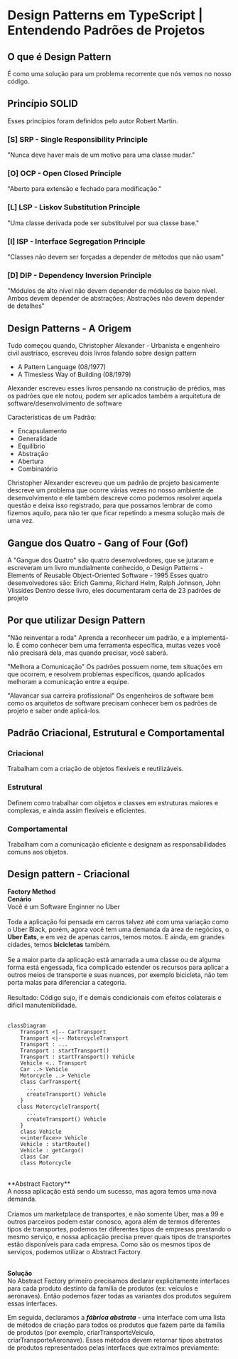 # Design Patterns em TypeScript | Entendendo Padrões de Projetos

## O que é Design Pattern
É como uma solução para um problema recorrente que nós vemos 
no nosso código.

## Princípio SOLID
Esses princípios foram definidos pelo autor Robert Martin.

### [S] SRP - Single Responsibility Principle 
"Nunca deve haver mais de um motivo para uma classe mudar."

### [O] OCP - Open Closed Principle
"Aberto para extensão e fechado para modificação."

### [L] LSP - Liskov Substitution Principle
"Uma classe derivada pode ser substituível por sua classe base."

### [I] ISP - Interface Segregation Principle
"Classes não devem ser forçadas a depender de métodos que não usam"

### [D] DIP - Dependency Inversion Principle
"Módulos de alto nível não devem depender de módulos de baixo nível. Ambos devem depender de abstrações; Abstrações não devem depender de detalhes"

## Design Patterns - A Origem
Tudo começou quando, Christopher Alexander - Urbanista e engenheiro civil austríaco, escreveu dois livros falando sobre design pattern
- A Pattern Language (08/1977)
- A Timesless Way of Building (08/1979)

Alexander escreveu esses livros pensando na construção de prédios, mas os padrões que ele notou, podem ser aplicados também a arquitetura de software/desenvolvimento de software

Características de um Padrão:
- Encapsulamento
- Generalidade
- Equilíbrio
- Abstração
- Abertura
- Combinatório

Christopher Alexander escreveu que um padrão de projeto basicamente descreve um problema que ocorre várias vezes no nosso ambiente de desenvolvimento e ele também descreve como podemos resolver aquela questão e deixa isso registrado, para que possamos lembrar de como fizemos aquilo, para não ter que ficar repetindo a mesma solução mais de uma vez.

## Gangue dos Quatro - Gang of Four (Gof)
A "Gangue dos Quatro" são quatro desenvolvedores, que se jutaram e escreveram um livro mundialmente conhecido, o Design Patterns - Elements of Reusable Object-Oriented Software - 1995
Esses quatro desenvolvedores são: Erich Gamma, Richard Helm, Ralph Johnson, John Vlissides
Dentro desse livro, eles documentaram certa de 23 padrões de projeto

## Por que utilizar Design Pattern
"Não reinventar a roda"
Aprenda a reconhecer um padrão, e a implementá-lo. É como conhecer bem uma ferramenta específica, muitas vezes você não precisará dela, mas quando precisar, você saberá.

"Melhora a Comunicação"
Os padrões possuem nome, tem situações em que ocorrem, e resolvem problemas específicos, quando aplicados melhoram a comunicação entre a equipe.

"Alavancar sua carreira profissional"
Os engenheiros de software bem como os arquitetos de software precisam conhecer bem os padrões de projeto e saber onde aplicá-los.

## Padrão Criacional, Estrutural e Comportamental
### Criacional
Trabalham com a criação de objetos flexíveis e reutilizáveis.
<br>
### Estrutural
Definem como trabalhar com objetos e classes em estruturas maiores e complexas, e ainda assim flexíveis e eficientes.
<br>
### Comportamental
Trabalham com a comunicação eficiente e designam as responsabilidades comuns aos objetos.

## Design pattern - Criacional
**Factory Method**
<br>
**Cenário**
<br>
Você é um Software Enginner no Uber
<br>
<br>
Toda a aplicação foi pensada em carros talvez até com uma variação como o Uber Black, porém, agora você tem uma demanda da área de negócios, o **Uber Eats**, e em vez de apenas carros, temos motos. E ainda, em grandes cidades, temos **bicicletas** também.
<br>
<br>
Se a maior parte da aplicação está amarrada a uma classe ou de alguma forma está engessada, fica complicado estender os recursos para aplicar a outros meios de transporte e suas nuances, por exemplo bicicleta, não tem porta malas para diferenciar a categoria.
<br>
<br>
Resultado: Código sujo, if e demais condicionais com efeitos colaterais e difícil manutenibilidade.
<br>
<br>

```mermaid
classDiagram
    Transport <|-- CarTransport
    Transport <|-- MotorcycleTransport
    Transport : ...
    Transport : startTransport()
    Transport : startTransport() Vehicle
    Vehicle <.. Transport
    Car ..> Vehicle
    Motorcycle ..> Vehicle
    class CarTransport{
      ...
      createTransport() Vehicle
    }
   class MotorcycleTransport{
      ...
      createTransport() Vehicle
    }
    class Vehicle
    <<interface>> Vehicle
    Vehicle : startRoute()
    Vehicle : getCargo()
    class Car
    class Motorcycle 
```
<br>
**Abstract Factory**
<br>
A nossa aplicação está sendo um sucesso, mas agora temos uma nova demanda.
<br>
<br>
Criamos um marketplace de transportes, e não somente Uber, mas a 99 e outros parceiros podem estar conosco, agora além de termos diferentes tipos de transportes, podemos ter diferentes tipos de empresas prestando o mesmo serviço, e nossa aplicação precisa prever quais tipos de transportes estão disponíveis para cada empresa. Como são os mesmos tipos de serviços, podemos utilizar o Abstract Factory.
<br>
<br>

**Solução**
<br>
No Abstract Factory primeiro precisamos declarar explicitamente interfaces para cada produto destinto da família de produtos (ex: veículos e aeronaves). Então podemos fazer todas as variantes dos produtos seguirem essas interfaces.

Em seguida, declaramos a ***fábrica abstrata*** - uma interface com uma lista de métodos de criação para todos os produtos que fazem parte da família de produtos (por exemplo, criarTransporteVeiculo, criarTransporteAeronave). Esses métodos devem retornar tipos abstratos de produtos representados pelas interfaces que extraímos previamente: 